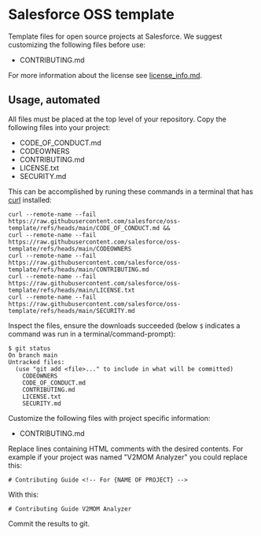 # Salesforce OSS template

Template files for open source projects at Salesforce. We suggest customizing the following files before use:

- CONTRIBUTING.md

For more information about the license see [license_info.md](license_info.md).

## Usage, automated

All files must be placed at the top level of your repository. Copy the following files into your project:

- CODE_OF_CONDUCT.md
- CODEOWNERS
- CONTRIBUTING.md
- LICENSE.txt
- SECURITY.md

This can be accomplished by runing these commands in a terminal that has [curl](https://curl.se/) installed:

```term
curl --remote-name --fail https://raw.githubusercontent.com/salesforce/oss-template/refs/heads/main/CODE_OF_CONDUCT.md &&
curl --remote-name --fail https://raw.githubusercontent.com/salesforce/oss-template/refs/heads/main/CODEOWNERS
curl --remote-name --fail https://raw.githubusercontent.com/salesforce/oss-template/refs/heads/main/CONTRIBUTING.md
curl --remote-name --fail https://raw.githubusercontent.com/salesforce/oss-template/refs/heads/main/LICENSE.txt
curl --remote-name --fail https://raw.githubusercontent.com/salesforce/oss-template/refs/heads/main/SECURITY.md
```

Inspect the files, ensure the downloads succeeded (below `$` indicates a command was run in a terminal/command-prompt):

```term
$ git status
On branch main
Untracked files:
  (use "git add <file>..." to include in what will be committed)
	CODEOWNERS
	CODE_OF_CONDUCT.md
	CONTRIBUTING.md
	LICENSE.txt
	SECURITY.md
```

Customize the following files with project specific information:

- CONTRIBUTING.md

Replace lines containing HTML comments with the desired contents. For example if your project was named "V2MOM Analyzer" you could replace this:

```
# Contributing Guide <!-- For {NAME OF PROJECT} -->
```

With this:

```
# Contributing Guide V2MOM Analyzer
```

Commit the results to git.
